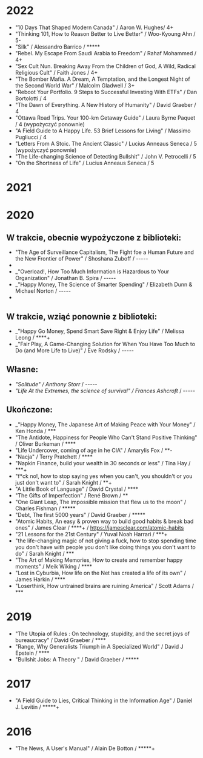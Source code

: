 
# 2022

- "10 Days That Shaped Modern Canada" / Aaron W. Hughes/ 4+
- "Thinking 101, How to Reason Better to Live Better" / Woo-Kyoung Ahn /  5-
- "Silk" / Alessandro Barrico / *****
- "Rebel. My Escape From Saudi Arabia to Freedom" / Rahaf Mohammed / 4+
- "Sex Cult Nun. Breaking Away From the Children of God, A Wild, Radical Religious Cult" / Faith Jones / 4+
- "The Bomber Mafia. A Dream, A Temptation, and the Longest Night of the Second World War" / Malcolm Gladwell / 3+
- "Reboot Your Portfolio. 9 Steps to Successful Investing With ETFs" / Dan Bortolotti / 4
- "The Dawn of Everything. A New History of Humanity" / David Graeber / 4 
- "Ottawa Road Trips. Your 100-km Getaway Guide" / Laura Byrne Paquet / 4 (wypożyczyć ponownie)
- "A Field Guide to A Happy Life. 53 Brief Lessons for Living" / Massimo Pugliucci / 4
- "Letters From A Stoic. The Ancient Classic" / Lucius Anneaus Seneca / 5 (wypożyczyć ponownie)
- "The Life-changing Science of Detecting Bullshit" / John V. Petrocelli / 5
- "On the Shortness of Life" / Lucius Anneaus Seneca / 5

# 2021

# 2020

## W trakcie, obecnie wypożyczone z biblioteki:

- "The Age of Surveillance Capitalism, The Fight foe a Human Future and the New Frontier of Power" / Shoshana Zuboff / -----
- 
- _"Overload!, How Too Much Information is Hazardous to Your Organization" / Jonathan B. Spira / -----
- _"Happy Money, The Science of Smarter Spending" / Elizabeth Dunn & Michael Norton / -----
- 
## W trakcie, wziąć ponownie z biblioteki:
- _"Happy Go Money, Spend Smart Save Right & Enjoy Life" / Melissa Leong / ****+
- _"Fair Play, A Game-Changing Solution for When You Have Too Much to Do (and More Life to Live)" / Eve Rodsky / -----

## Własne:
- _"Solitude" / Anthony Storr_ / -----
- _"Life At the Extremes, the science of survival" / Frances Ashcroft_ / -----

## Ukończone:

- _"Happy Money, The Japanese Art of Making Peace with Your Money" / Ken Honda / ***
- "The Antidote, Happiness for People Who Can't Stand Positive Thinking" / Oliver Burkeman / ****
- "Life Undercover, coming of age in he CIA" / Amarylis Fox / **-
- "Nacja" / Terry Pratchett / ****
- "Napkin Finance, build your wealth in 30 seconds or less" / Tina Hay / ***+
- "f*ck no!, how to stop saying yes when you can't, you shouldn't or you just don't want to" / Sarah Knight / **+
- "A Little Book of Language" / David Crystal / ****
- "The Gifts of Imperfection" / René Brown / **
- "One Giant Leap, The impossible mission that flew us to the moon" / Charles Fishman / *****
- "Debt, The first 5000 years" / David Graeber / *****
- "Atomic Habits, An easy & proven way to build good habits & break bad ones" / James Clear / ****+ / https://jamesclear.com/atomic-habits
- "21 Lessons for the 21st Century" / Yuval Noah Harrari / ***+
- "the life-changing magic of not giving a fuck, how to stop spending time you don't have with people you don't like doing things you don't want to do" / Sarah Knight / ***
- "The Art of Making Memories, How to create and remember happy moments" / Meik Wiking / ****
- "Lost in Cyburbia, How life on the Net has created a life of its own" / James Harkin / ****
- "Loserthink, How untrained brains are ruining America" / Scott Adams / ***

# 2019

- "The Utopia of Rules : On technology, stupidity, and the secret joys of bureaucracy" / David Graeber / ****
- "Range, Why Generalists Triumph in A Specialized World" / David J Epstein / ****
- "Bullshit Jobs: A Theory " / David Graeber / *****

# 2017

- "A Field Guide to Lies, Critical Thinking in the Information Age" / Daniel J. Levitin / *****+

# 2016

- "The News, A User's Manual" / Alain De Botton / *****+


